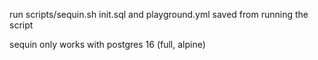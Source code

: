 run scripts/sequin.sh 
init.sql and playground.yml saved from running the script

sequin only works with postgres 16 (full, alpine)